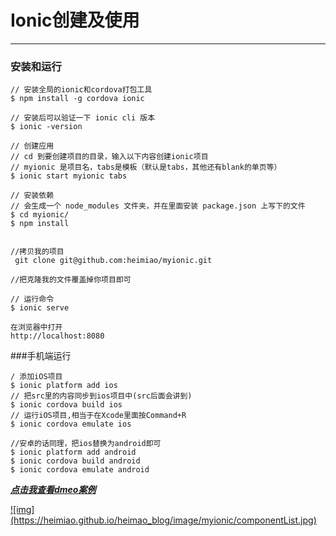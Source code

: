 # Ionic创建及使用

****
 
### 安装和运行

	// 安装全局的ionic和cordova打包工具
	$ npm install -g cordova ionic

	// 安装后可以验证一下 ionic cli 版本
	$ ionic -version
	 
	// 创建应用
	// cd 到要创建项目的目录，输入以下内容创建ionic项目
	// myionic 是项目名，tabs是模板（默认是tabs，其他还有blank的单页等）
	$ ionic start myionic tabs
	
	// 安装依赖
	// 会生成一个 node_modules 文件夹，并在里面安装 package.json 上写下的文件
	$ cd myionic/
	$ npm install
	

	//拷贝我的项目
	 git clone git@github.com:heimiao/myionic.git
	
	//把克隆我的文件覆盖掉你项目即可

	// 运行命令
	$ ionic serve
	
	在浏览器中打开
	http://localhost:8080

 
###手机端运行

	/ 添加iOS项目
	$ ionic platform add ios
	// 把src里的内容同步到ios项目中(src后面会讲到)
	$ ionic cordova build ios
	// 运行iOS项目,相当于在Xcode里面按Command+R
	$ ionic cordova emulate ios
	
	//安卓的话同理，把ios替换为android即可
	$ ionic platform add android
	$ ionic cordova build android
	$ ionic cordova emulate android
 

***<a href="https://heimiao.github.io/heimao_blog//static/myionic/www/index.html">点击我查看dmeo案例</a>***

<a href="https://heimiao.github.io/heimao_blog//static/myionic/www/index.html"> 
![img](https://heimiao.github.io/heimao_blog/image/myionic/componentList.jpg)
</a>


 
